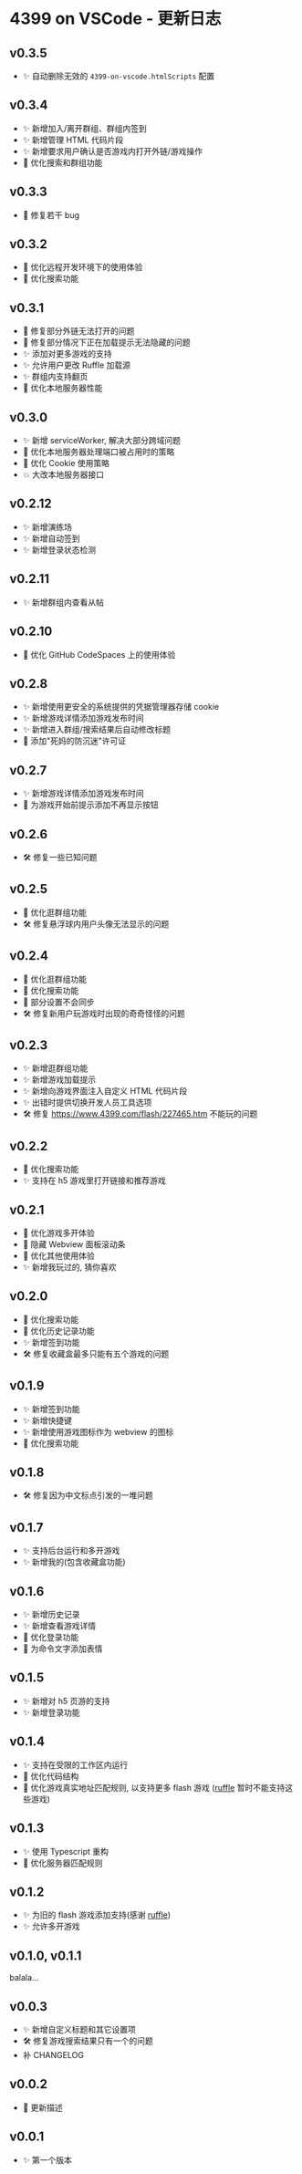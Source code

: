 # 4399 on VSCode - 更新日志

## v0.3.5

-   ✨ 自动删除无效的 `4399-on-vscode.htmlScripts` 配置

## v0.3.4

-   ✨ 新增加入/离开群组、群组内签到
-   ✨ 新增管理 HTML 代码片段
-   ✨ 新增要求用户确认是否游戏内打开外链/游戏操作
-   🚀 优化搜索和群组功能

## v0.3.3

-   🐛 修复若干 bug

## v0.3.2

-   🚀 优化远程开发环境下的使用体验
-   🚀 优化搜索功能

## v0.3.1

-   🐛 修复部分外链无法打开的问题
-   🐛 修复部分情况下正在加载提示无法隐藏的问题
-   ✨ 添加对更多游戏的支持
-   ✨ 允许用户更改 Ruffle 加载源
-   ✨ 群组内支持翻页
-   🚀 优化本地服务器性能

## v0.3.0

-   ✨ 新增 serviceWorker, 解决大部分跨域问题
-   🚀 优化本地服务器处理端口被占用时的策略
-   🚀 优化 Cookie 使用策略
-   💥 大改本地服务器接口

## v0.2.12

-   ✨ 新增演练场
-   ✨ 新增自动签到
-   ✨ 新增登录状态检测

## v0.2.11

-   ✨ 新增群组内查看从帖

## v0.2.10

-   🚀 优化 GitHub CodeSpaces 上的使用体验

## v0.2.8

-   ✨ 新增使用更安全的系统提供的凭据管理器存储 cookie
-   ✨ 新增游戏详情添加游戏发布时间
-   ✨ 新增进入群组/搜索结果后自动修改标题
-   📃 添加"死妈的防沉迷"许可证

## v0.2.7

-   ✨ 新增游戏详情添加游戏发布时间
-   🚀 为游戏开始前提示添加不再显示按钮

## v0.2.6

-   🛠️ 修复一些已知问题

## v0.2.5

-   🚀 优化逛群组功能
-   🛠️ 修复悬浮球内用户头像无法显示的问题

## v0.2.4

-   🚀 优化逛群组功能
-   🚀 优化搜索功能
-   🚀 部分设置不会同步
-   🛠️ 修复新用户玩游戏时出现的奇奇怪怪的问题

## v0.2.3

-   ✨ 新增逛群组功能
-   ✨ 新增游戏加载提示
-   ✨ 新增向游戏界面注入自定义 HTML 代码片段
-   ✨ 出错时提供切换开发人员工具选项
-   🛠️ 修复 https://www.4399.com/flash/227465.htm 不能玩的问题

## v0.2.2

-   🚀 优化搜索功能
-   ✨ 支持在 h5 游戏里打开链接和推荐游戏

## v0.2.1

-   🚀 优化游戏多开体验
-   🚀 隐藏 Webview 面板滚动条
-   🚀 优化其他使用体验
-   ✨ 新增我玩过的, 猜你喜欢

## v0.2.0

-   🚀 优化搜索功能
-   🚀 优化历史记录功能
-   ✨ 新增签到功能
-   🛠️ 修复收藏盒最多只能有五个游戏的问题

## v0.1.9

-   ✨ 新增签到功能
-   ✨ 新增快捷键
-   ✨ 新增使用游戏图标作为 webview 的图标
-   🚀 优化搜索功能

## v0.1.8

-   🛠️ 修复因为中文标点引发的一堆问题

## v0.1.7

-   ✨ 支持后台运行和多开游戏
-   ✨ 新增我的(包含收藏盒功能)

## v0.1.6

-   ✨ 新增历史记录
-   ✨ 新增查看游戏详情
-   🚀 优化登录功能
-   🚀 为命令文字添加表情

## v0.1.5

-   ✨ 新增对 h5 页游的支持
-   ✨ 新增登录功能

## v0.1.4

-   ✨ 支持在受限的工作区内运行
-   🚀 优化代码结构
-   🚀 优化游戏真实地址匹配规则, 以支持更多 flash 游戏
    ([ruffle](https://github.com/ruffle-rs/ruffle) 暂时不能支持这些游戏)

## v0.1.3

-   ✨ 使用 Typescript 重构
-   🚀 优化服务器匹配规则

## v0.1.2

-   ✨ 为旧的 flash 游戏添加支持(感谢
    [ruffle](https://github.com/ruffle-rs/ruffle))
-   ✨ 允许多开游戏

## v0.1.0, v0.1.1

balala...

## v0.0.3

-   ✨ 新增自定义标题和其它设置项
-   🛠️ 修复游戏搜索结果只有一个的问题
-   补 CHANGELOG

## v0.0.2

-   🚀 更新描述

## v0.0.1

-   ✨ 第一个版本
